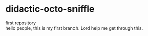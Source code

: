 # didactic-octo-sniffle
first repository    
hello people, 
this is my first branch. Lord help me get through this.
